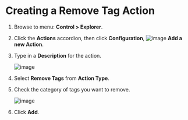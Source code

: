 # Creating a Remove Tag Action

1. Browse to menu: **Control > Explorer**.

2. Click the **Actions** accordion, then click **Configuration**,
   ![image](../images/1862.png) **Add a new Action**.

3. Type in a **Description** for the action.

    ![image](../images/1920.png)

4. Select **Remove Tags** from **Action Type**.

5. Check the category of tags you want to remove.

    ![image](../images/1919.png)

6. Click **Add**.
